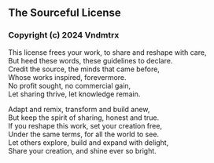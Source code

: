 ## The Sourceful License

### Copyright (c) 2024 Vndmtrx

This license frees your work, to share and reshape with care,  
But heed these words, these guidelines to declare.  
Credit the source, the minds that came before,  
Whose works inspired, forevermore.  
No profit sought, no commercial gain,  
Let sharing thrive, let knowledge remain.

Adapt and remix, transform and build anew,  
But keep the spirit of sharing, honest and true.  
If you reshape this work, set your creation free,  
Under the same terms, for all the world to see.  
Let others explore, build and expand with delight,  
Share your creation, and shine ever so bright.
